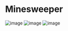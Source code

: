 # Minesweeper
![image](https://user-images.githubusercontent.com/127256292/224979732-b816370e-8611-4241-abc0-a8ad2c0f1a72.png)
![image](https://user-images.githubusercontent.com/127256292/224979847-491527ed-9f61-499a-8b2a-dc0ff93cdedc.png)
![image](https://user-images.githubusercontent.com/127256292/224979953-5b864243-d96f-4e80-adc4-fbf1c59a8b45.png)
